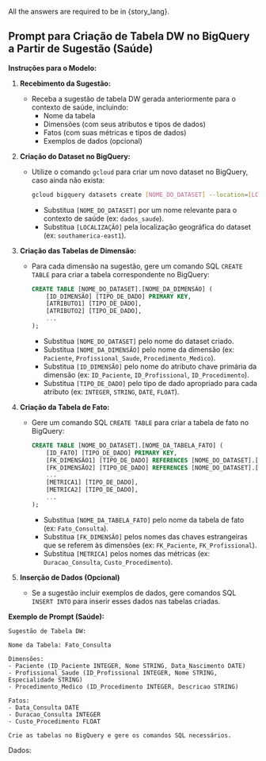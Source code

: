 All the answers are required to be in {story_lang}.
## Prompt para Criação de Tabela DW no BigQuery a Partir de Sugestão (Saúde)

**Instruções para o Modelo:**

1. **Recebimento da Sugestão:**
   - Receba a sugestão de tabela DW gerada anteriormente para o contexto de saúde, incluindo:
      - Nome da tabela
      - Dimensões (com seus atributos e tipos de dados)
      - Fatos (com suas métricas e tipos de dados)
      - Exemplos de dados (opcional)

2. **Criação do Dataset no BigQuery:**
   - Utilize o comando `gcloud` para criar um novo dataset no BigQuery, caso ainda não exista:
     ```bash
     gcloud bigquery datasets create [NOME_DO_DATASET] --location=[LOCALIZAÇÃO]
     ```
     - Substitua `[NOME_DO_DATASET]` por um nome relevante para o contexto de saúde (ex: `dados_saude`).
     - Substitua `[LOCALIZAÇÃO]` pela localização geográfica do dataset (ex: `southamerica-east1`).

3. **Criação das Tabelas de Dimensão:**
   - Para cada dimensão na sugestão, gere um comando SQL `CREATE TABLE` para criar a tabela correspondente no BigQuery:
     ```sql
     CREATE TABLE [NOME_DO_DATASET].[NOME_DA_DIMENSÃO] (
         [ID_DIMENSÃO] [TIPO_DE_DADO] PRIMARY KEY,
         [ATRIBUTO1] [TIPO_DE_DADO],
         [ATRIBUTO2] [TIPO_DE_DADO],
         ...
     );
     ```
     - Substitua `[NOME_DO_DATASET]` pelo nome do dataset criado.
     - Substitua `[NOME_DA_DIMENSÃO]` pelo nome da dimensão (ex: `Paciente`, `Profissional_Saude`, `Procedimento_Medico`).
     - Substitua `[ID_DIMENSÃO]` pelo nome do atributo chave primária da dimensão (ex: `ID_Paciente`, `ID_Profissional`, `ID_Procedimento`).
     - Substitua `[TIPO_DE_DADO]` pelo tipo de dado apropriado para cada atributo (ex: `INTEGER`, `STRING`, `DATE`, `FLOAT`).

4. **Criação da Tabela de Fato:**
   - Gere um comando SQL `CREATE TABLE` para criar a tabela de fato no BigQuery:
     ```sql
     CREATE TABLE [NOME_DO_DATASET].[NOME_DA_TABELA_FATO] (
         [ID_FATO] [TIPO_DE_DADO] PRIMARY KEY,
         [FK_DIMENSÃO1] [TIPO_DE_DADO] REFERENCES [NOME_DO_DATASET].[NOME_DA_DIMENSÃO1]([ID_DIMENSÃO1]),
         [FK_DIMENSÃO2] [TIPO_DE_DADO] REFERENCES [NOME_DO_DATASET].[NOME_DA_DIMENSÃO2]([ID_DIMENSÃO2]),
         ...
         [METRICA1] [TIPO_DE_DADO],
         [METRICA2] [TIPO_DE_DADO],
         ...
     );
     ```
     - Substitua `[NOME_DA_TABELA_FATO]` pelo nome da tabela de fato (ex: `Fato_Consulta`).
     - Substitua `[FK_DIMENSÃO]` pelos nomes das chaves estrangeiras que se referem às dimensões (ex: `FK_Paciente`, `FK_Profissional`).
     - Substitua `[METRICA]` pelos nomes das métricas (ex: `Duracao_Consulta`, `Custo_Procedimento`).

5. **Inserção de Dados (Opcional)**
   - Se a sugestão incluir exemplos de dados, gere comandos SQL `INSERT INTO` para inserir esses dados nas tabelas criadas.

**Exemplo de Prompt (Saúde):**

```
Sugestão de Tabela DW:

Nome da Tabela: Fato_Consulta

Dimensões:
- Paciente (ID_Paciente INTEGER, Nome STRING, Data_Nascimento DATE)
- Profissional_Saude (ID_Profissional INTEGER, Nome STRING, Especialidade STRING)
- Procedimento_Medico (ID_Procedimento INTEGER, Descricao STRING)

Fatos:
- Data_Consulta DATE
- Duracao_Consulta INTEGER
- Custo_Procedimento FLOAT

Crie as tabelas no BigQuery e gere os comandos SQL necessários.
```

Dados: